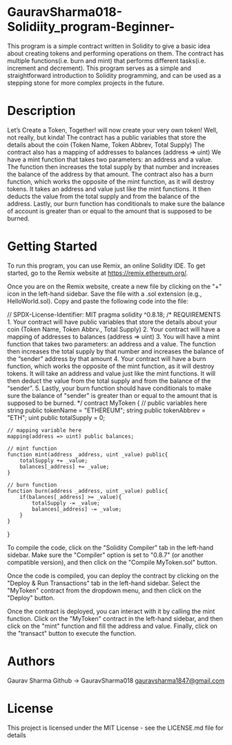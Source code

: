 # GauravSharma018-Solidiity_program-Beginner-
This program is a simple contract written in Solidity to give a basic idea about creating tokens and performing operations on them. The contract has multiple functions(i.e. burn and mint) that performs different tasks(i.e. increment and decrement). This program serves as a simple and straightforward introduction to Solidity programming, and can be used as a stepping stone for more complex projects in the future.

# Description
Let’s Create a Token, Together! will now create your very own token! Well, not really, but kinda!
The contract has a public variables that store the details about the coin (Token Name, Token Abbrev, Total Supply)
The contract also has a mapping of addresses to balances (address => uint)
We have a mint function that takes two parameters: an address and a value. The function then increases the total supply by that number and increases the balance of the address by that amount.
The contract also has a burn function, which works the opposite of the mint function, as it will destroy tokens. It takes an address and value just like the mint functions. It then deducts the value from the total supply and from the balance of the address.
Lastly, our burn function has conditionals to make sure the balance of account is greater than or equal to the amount that is supposed to be burned.

# Getting Started
To run this program, you can use Remix, an online Solidity IDE. To get started, go to the Remix website at https://remix.ethereum.org/.

Once you are on the Remix website, create a new file by clicking on the "+" icon in the left-hand sidebar. Save the file with a .sol extension (e.g., HelloWorld.sol). Copy and paste the following code into the file:

// SPDX-License-Identifier: MIT
pragma solidity ^0.8.18;
/*
       REQUIREMENTS
    1. Your contract will have public variables that store the details about your coin (Token Name, Token Abbrv., Total Supply)
    2. Your contract will have a mapping of addresses to balances (address => uint)
    3. You will have a mint function that takes two parameters: an address and a value. 
       The function then increases the total supply by that number and increases the balance 
       of the “sender” address by that amount
    4. Your contract will have a burn function, which works the opposite of the mint function, as it will destroy tokens. 
       It will take an address and value just like the mint functions. It will then deduct the value from the total supply 
       and from the balance of the “sender”.
    5. Lastly, your burn function should have conditionals to make sure the balance of "sender" is greater than or equal 
       to the amount that is supposed to be burned.
*/
contract MyToken {
    // public variables here
    string public tokenName = "ETHEREUM";
    string public tokenAbbrev = "ETH";
    uint public totalSupply = 0;

    // mapping variable here
    mapping(address => uint) public balances;

    // mint function
    function mint(address _address, uint _value) public{
        totalSupply += _value;
        balances[_address] += _value;
    }

    // burn function
    function burn(address _address, uint _value) public{
        if(balances[_address] >= _value){
            totalSupply -= _value;
            balances[_address] -= _value;
        }
    }
}

To compile the code, click on the "Solidity Compiler" tab in the left-hand sidebar. Make sure the "Compiler" option is set to "0.8.7" (or another compatible version), and then click on the "Compile MyToken.sol" button.

Once the code is compiled, you can deploy the contract by clicking on the "Deploy & Run Transactions" tab in the left-hand sidebar. Select the "MyToken" contract from the dropdown menu, and then click on the "Deploy" button.

Once the contract is deployed, you can interact with it by calling the mint function. Click on the "MyToken" contract in the left-hand sidebar, and then click on the "mint" function and fill the address and value. Finally, click on the "transact" button to execute the function.

# Authors
Gaurav Sharma
Github -> GauravSharma018
gauravsharma1847@gmail.com

# License
This project is licensed under the MIT License - see the LICENSE.md file for details
